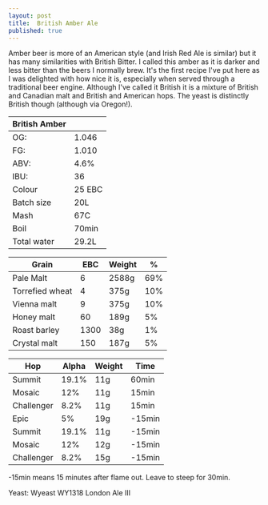 ```yaml
---
layout: post
title:  British Amber Ale
published: true
---
```


Amber beer is more of an American style (and Irish Red Ale is similar) but it has many similarities with British Bitter. I called this 
amber as it is darker and less bitter than the beers I normally brew. It's the first recipe I've put here as I was delighted with how 
nice it is, especially when served through a traditional beer engine.
Although I've called it British it is a mixture of British and Canadian malt and British and American hops. The yeast is distinctly 
British though (although via Oregon!).

|British Amber||
| ---|---- |
|OG:| 1.046|
|FG:| 1.010|
|ABV:| 4.6%|
|IBU:| 36|
|Colour|25 EBC|
|Batch size|20L|
|Mash|67C|
|Boil|70min|
|Total water|29.2L|


Grain|EBC|Weight|%|
|---------|---------|---------|-------|
|Pale Malt|6|2588g|69%|
|Torrefied wheat|4|375g|10%|
|Vienna malt|9|375g|10%|
|Honey malt|60|189g|5%|
|Roast barley|1300|38g|1%|
|Crystal malt|150|187g|5%|

|Hop|Alpha|Weight|Time|
|---|-----|------|----|
|Summit|19.1%|11g|60min|
|Mosaic|12%|11g|15min|
|Challenger|8.2%|11g|15min|
|Epic|5%|19g|-15min|
|Summit|19.1%|11g|-15min|
|Mosaic|12%|12g|-15min|
|Challenger|8.2%|15g|-15min|
-15min means 15 minutes after flame out.
Leave to steep for 30min.

Yeast: Wyeast WY1318 London Ale III
